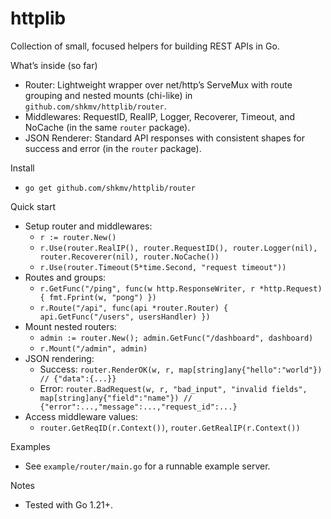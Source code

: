 httplib
================

Collection of small, focused helpers for building REST APIs in Go.

What’s inside (so far)
- Router: Lightweight wrapper over net/http’s ServeMux with route grouping and nested mounts (chi-like) in `github.com/shkmv/httplib/router`.
- Middlewares: RequestID, RealIP, Logger, Recoverer, Timeout, and NoCache (in the same `router` package).
- JSON Renderer: Standard API responses with consistent shapes for success and error (in the `router` package).

Install
- `go get github.com/shkmv/httplib/router`

Quick start
- Setup router and middlewares:
  - `r := router.New()`
  - `r.Use(router.RealIP(), router.RequestID(), router.Logger(nil), router.Recoverer(nil), router.NoCache())`
  - `r.Use(router.Timeout(5*time.Second, "request timeout"))`
- Routes and groups:
  - `r.GetFunc("/ping", func(w http.ResponseWriter, r *http.Request) { fmt.Fprint(w, "pong") })`
  - `r.Route("/api", func(api *router.Router) { api.GetFunc("/users", usersHandler) })`
- Mount nested routers:
  - `admin := router.New(); admin.GetFunc("/dashboard", dashboard)`
  - `r.Mount("/admin", admin)`
- JSON rendering:
  - Success: `router.RenderOK(w, r, map[string]any{"hello":"world"}) // {"data":{...}}`
  - Error: `router.BadRequest(w, r, "bad_input", "invalid fields", map[string]any{"field":"name"}) // {"error":...,"message":...,"request_id":...}`
- Access middleware values:
  - `router.GetReqID(r.Context())`, `router.GetRealIP(r.Context())`

Examples
- See `example/router/main.go` for a runnable example server.

Notes
- Tested with Go 1.21+.
